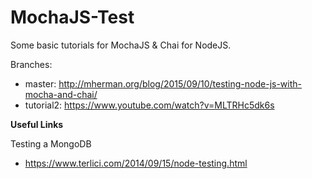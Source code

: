 # MochaJS-Test

Some basic tutorials for MochaJS & Chai for NodeJS.

Branches:

* master: http://mherman.org/blog/2015/09/10/testing-node-js-with-mocha-and-chai/
* tutorial2: https://www.youtube.com/watch?v=MLTRHc5dk6s

**Useful Links**

Testing a MongoDB
* https://www.terlici.com/2014/09/15/node-testing.html
